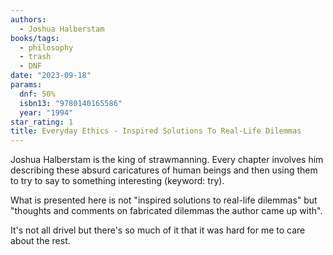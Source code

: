 ```yaml
---
authors:
  - Joshua Halberstam
books/tags:
  - philosophy
  - trash
  - DNF
date: "2023-09-18"
params:
  dnf: 50%
  isbn13: "9780140165586"
  year: "1994"
star_rating: 1
title: Everyday Ethics - Inspired Solutions To Real-Life Dilemmas
---
```


Joshua Halberstam is the king of strawmanning. Every chapter involves him describing these absurd caricatures of human beings and then using them to try to say to something interesting (keyword: try).

<!--more-->

What is presented here is not "inspired solutions to real-life dilemmas" but "thoughts and comments on fabricated dilemmas the author came up with".

It's not all drivel but there's so much of it that it was hard for me to care about the rest.
